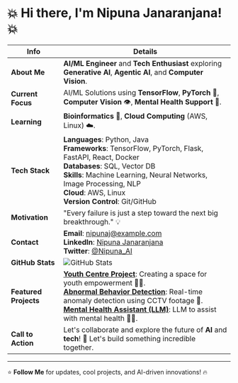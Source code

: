 # 💥 Hi there, I'm Nipuna Janaranjana! 💥

| **Info**             | **Details**                                                                                   |
|----------------------|-----------------------------------------------------------------------------------------------|
| **About Me**         | **AI/ML Engineer** and **Tech Enthusiast** exploring **Generative AI**, **Agentic AI**, and **Computer Vision**. |
| **Current Focus**    | AI/ML Solutions using **TensorFlow**, **PyTorch** 🧠, **Computer Vision** 👁️, **Mental Health Support** 🤝. |
| **Learning**         | **Bioinformatics** 🧬, **Cloud Computing** (AWS, Linux) ☁️.                                   |
| **Tech Stack**       | **Languages**: Python, Java<br>**Frameworks**: TensorFlow, PyTorch, Flask, FastAPI, React, Docker<br>**Databases**: SQL, Vector DB<br>**Skills**: Machine Learning, Neural Networks, Image Processing, NLP<br>**Cloud**: AWS, Linux<br>**Version Control**: Git/GitHub |
| **Motivation**       | "Every failure is just a step toward the next big breakthrough." 💡                          |
| **Contact**          | **Email**: nipunaj@example.com<br>**LinkedIn**: [Nipuna Janaranjana](https://linkedin.com/in/nipunajanaranjana)<br>**Twitter**: [@Nipuna_AI](https://twitter.com/nipunajanaranjana) |
| **GitHub Stats**     | ![GitHub Stats](https://github-readme-stats.vercel.app/api?username=nipunajanaranjana&show_icons=true&hide_title=true&count_private=true&hide=prs&theme=radical) |
| **Featured Projects**| **[Youth Centre Project](https://github.com/nipunajanaranjana/youth-centre)**: Creating a space for youth empowerment 🎨🎶.<br>**[Abnormal Behavior Detection](https://github.com/nipunajanaranjana/abnormal-behavior-detection)**: Real-time anomaly detection using CCTV footage 👀.<br>**[Mental Health Assistant (LLM)](https://github.com/nipunajanaranjana/mental-health-assistant)**: LLM to assist with mental health 🧠💬. |
| **Call to Action**   | Let's collaborate and explore the future of **AI** and **tech**! 🚀 Let's build something incredible together. |

---

⭐ **Follow Me** for updates, cool projects, and AI-driven innovations! 🔥
